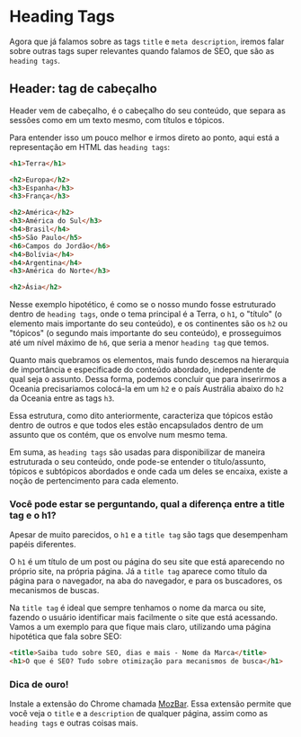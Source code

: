 # Heading Tags

Agora que já falamos sobre as tags `title` e `meta description`, iremos falar sobre outras tags super relevantes quando falamos de SEO, que são as `heading tags`.

## Header: tag de cabeçalho

Header vem de cabeçalho, é o cabeçalho do seu conteúdo, que separa as sessões como em um texto mesmo, com títulos e tópicos.

Para entender isso um pouco melhor e irmos direto ao ponto, aqui está a representação em HTML das `heading tags`:

```html
<h1>Terra</h1>

<h2>Europa</h2>
<h3>Espanha</h3>
<h3>França</h3>

<h2>América</h2>
<h3>América do Sul</h3>
<h4>Brasil</h4>
<h5>São Paulo</h5>
<h6>Campos do Jordão</h6>
<h4>Bolívia</h4>
<h4>Argentina</h4>
<h3>América do Norte</h3>

<h2>Ásia</h2>
```

Nesse exemplo hipotético, é como se o nosso mundo fosse estruturado dentro de `heading tags`, onde o tema principal é a Terra, o `h1`, o "título" (o elemento mais importante do seu conteúdo), e os continentes são os `h2` ou "tópicos" (o segundo mais importante do seu conteúdo), e prosseguimos até um nível máximo de `h6`, que seria a menor `heading tag` que temos.

Quanto mais quebramos os elementos, mais fundo descemos na hierarquia de importância e especificade do conteúdo abordado, independente de qual seja o assunto. Dessa forma, podemos concluir que para inserirmos a Oceania precisariamos colocá-la em um `h2` e o país Austrália abaixo do `h2` da Oceania entre as tags `h3`.

Essa estrutura, como dito anteriormente, caracteriza que tópicos estão dentro de outros e que todos eles estão encapsulados dentro de um assunto que os contém, que os envolve num mesmo tema.

Em suma, as `heading tags` são usadas para disponibilizar de maneira estruturada o seu conteúdo, onde pode-se entender o título/assunto, tópicos e subtópicos abordados e onde cada um deles se encaixa, existe a noção de pertencimento para cada elemento.

### Você pode estar se perguntando, qual a diferença entre a title tag e o h1?

Apesar de muito parecidos, o `h1` e a `title tag` são tags que desempenham papéis diferentes.

O `h1` é um título de um post ou página do seu site que está aparecendo no próprio site, na própria página. Já a `title tag` aparece como título da página para o navegador, na aba do navegador, e para os buscadores, os mecanismos de buscas.

Na `title tag` é ideal que sempre tenhamos o nome da marca ou site, fazendo o usuário identificar mais facilmente o site que está acessando. Vamos a um exemplo para que fique mais claro, utilizando uma página hipotética que fala sobre SEO:

```html
<title>Saiba tudo sobre SEO, dias e mais - Nome da Marca</title>
<h1>O que é SEO? Tudo sobre otimização para mecanismos de busca</h1>
```

### Dica de ouro!

Instale a extensão do Chrome chamada [MozBar](https://chrome.google.com/webstore/detail/mozbar/eakacpaijcpapndcfffdgphdiccmpknp?hl=en). Essa extensão permite que você veja o `title` e a `description` de qualquer página, assim como as `heading tags` e outras coisas mais.
